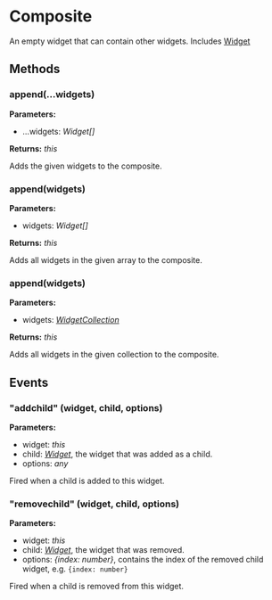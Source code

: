 # Composite

An empty widget that can contain other widgets.
Includes [Widget](Widget.md)

## Methods

### append(...widgets)



**Parameters:** 

- ...widgets: *Widget[]*

**Returns:** *this*

Adds the given widgets to the composite.


### append(widgets)



**Parameters:** 

- widgets: *Widget[]*

**Returns:** *this*

Adds all widgets in the given array to the composite.


### append(widgets)



**Parameters:** 

- widgets: *[WidgetCollection](WidgetCollection.md)*

**Returns:** *this*

Adds all widgets in the given collection to the composite.



## Events

### "addchild" (widget, child, options)

**Parameters:** 

- widget: *this*
- child: *[Widget](Widget.md)*, the widget that was added as a child.
- options: *any*

Fired when a child is added to this widget.


### "removechild" (widget, child, options)

**Parameters:** 

- widget: *this*
- child: *[Widget](Widget.md)*, the widget that was removed.
- options: *{index: number}*, contains the index of the removed child widget, e.g. `{index: number}`

Fired when a child is removed from this widget.


